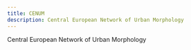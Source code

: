 ```yaml
---
title: CENUM
description: Central European Network of Urban Morphology
---
```


Central European Network of Urban Morphology
